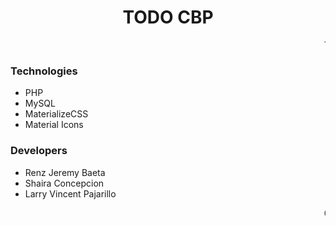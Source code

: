 <center><h1>TODO CBP</h1></center>
<marquee>TO-DO List Application</marquee>

### Technologies
- PHP
- MySQL
- MaterializeCSS
- Material Icons

### Developers
- Renz Jeremy Baeta
- Shaira Concepcion
- Larry Vincent Pajarillo

<marquee>Copyright &copy; 2025</marquee>

